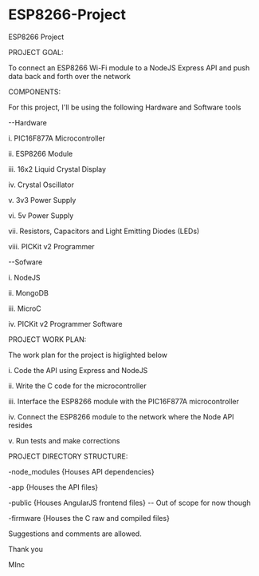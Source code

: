 # ESP8266-Project
ESP8266 Project

PROJECT GOAL:

To connect an ESP8266 Wi-Fi module to a NodeJS Express API and push data back and forth over the network

COMPONENTS:

For this project, I'll be using the following Hardware and Software tools

--Hardware

i. PIC16F877A Microcontroller

ii. ESP8266 Module

iii. 16x2 Liquid Crystal Display

iv. Crystal Oscillator

v. 3v3 Power Supply

vi. 5v Power Supply

vii. Resistors, Capacitors and Light Emitting Diodes (LEDs)

viii. PICKit v2 Programmer

--Sofware

i. NodeJS

ii. MongoDB

iii. MicroC

iv. PICKit v2 Programmer Software

PROJECT WORK PLAN:

The work plan for the project is higlighted below

i. Code the API using Express and NodeJS

ii. Write the C code for the microcontroller

iii. Interface the ESP8266 module with the PIC16F877A microcontroller

iv. Connect the ESP8266 module to the network where the Node API resides

v. Run tests and make corrections

PROJECT DIRECTORY STRUCTURE:

-node_modules {Houses API dependencies}

-app {Houses the API files}

-public {Houses AngularJS frontend files} -- Out of scope for now though

-firmware {Houses the C raw and compiled files}

Suggestions and comments are allowed.

Thank you

MInc
